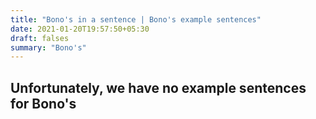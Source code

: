 ```yaml
---
title: "Bono's in a sentence | Bono's example sentences"
date: 2021-01-20T19:57:50+05:30
draft: falses
summary: "Bono's"
---
```

## Unfortunately, we have no example sentences for Bono's                 
